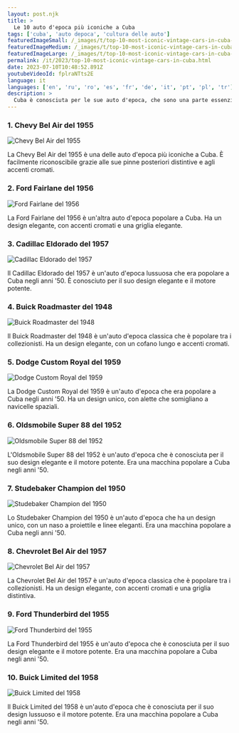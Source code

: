 ```yaml
---
layout: post.njk
title: >
  Le 10 auto d'epoca più iconiche a Cuba
tags: ['cuba', 'auto depoca', 'cultura delle auto']
featuredImageSmall: /_images/t/top-10-most-iconic-vintage-cars-in-cuba-cover-it-small.webp
featuredImageMedium: /_images/t/top-10-most-iconic-vintage-cars-in-cuba-cover-it-medium.webp
featuredImageLarge: /_images/t/top-10-most-iconic-vintage-cars-in-cuba-cover-it-large.webp
permalink: /it/2023/top-10-most-iconic-vintage-cars-in-cuba.html
date: 2023-07-10T10:48:52.891Z
youtubeVideoId: fplraNTts2E
language: it
languages: ['en', 'ru', 'ro', 'es', 'fr', 'de', 'it', 'pt', 'pl', 'tr']
description: >
  Cuba è conosciuta per le sue auto d'epoca, che sono una parte essenziale della cultura e della storia del paese. Ecco le 10 auto d'epoca più iconiche che puoi trovare a Cuba.
---
```


### 1. Chevy Bel Air del 1955

![Chevy Bel Air del 1955](/_images/d/d5f2dcc9988f5fb591b9b6279747751c-medium.webp)

La Chevy Bel Air del 1955 è una delle auto d'epoca più iconiche a Cuba. È facilmente riconoscibile grazie alle sue pinne posteriori distintive e agli accenti cromati.

### 2. Ford Fairlane del 1956

![Ford Fairlane del 1956](/_images/4/4c2116c80cbe534fff9a6d0d06fd72c1-medium.webp)

La Ford Fairlane del 1956 è un'altra auto d'epoca popolare a Cuba. Ha un design elegante, con accenti cromati e una griglia elegante.

### 3. Cadillac Eldorado del 1957

![Cadillac Eldorado del 1957](/_images/8/8fac7c7689b8936200d5d699688c41fe-medium.webp)

Il Cadillac Eldorado del 1957 è un'auto d'epoca lussuosa che era popolare a Cuba negli anni '50. È conosciuto per il suo design elegante e il motore potente.

### 4. Buick Roadmaster del 1948

![Buick Roadmaster del 1948](/_images/9/96b1c9c9ea9e64a57a98546b13dea95d-medium.webp)

Il Buick Roadmaster del 1948 è un'auto d'epoca classica che è popolare tra i collezionisti. Ha un design elegante, con un cofano lungo e accenti cromati.

### 5. Dodge Custom Royal del 1959

![Dodge Custom Royal del 1959](/_images/1/1f2cce4c451b51a027e902e809170ea5-medium.webp)

La Dodge Custom Royal del 1959 è un'auto d'epoca che era popolare a Cuba negli anni '50. Ha un design unico, con alette che somigliano a navicelle spaziali.

### 6. Oldsmobile Super 88 del 1952

![Oldsmobile Super 88 del 1952](/_images/d/ddfc2fb8634c291842d620a259fbb6cc-medium.webp)

L'Oldsmobile Super 88 del 1952 è un'auto d'epoca che è conosciuta per il suo design elegante e il motore potente. Era una macchina popolare a Cuba negli anni '50.

### 7. Studebaker Champion del 1950

![Studebaker Champion del 1950](/_images/f/fb2592cf27e9b56a68f1254c3397a19b-medium.webp)

Lo Studebaker Champion del 1950 è un'auto d'epoca che ha un design unico, con un naso a proiettile e linee eleganti. Era una macchina popolare a Cuba negli anni '50.

### 8. Chevrolet Bel Air del 1957

![Chevrolet Bel Air del 1957](/_images/6/6d57e1086feb368fee97ddbedd38809f-medium.webp)

La Chevrolet Bel Air del 1957 è un'auto d'epoca classica che è popolare tra i collezionisti. Ha un design elegante, con accenti cromati e una griglia distintiva.

### 9. Ford Thunderbird del 1955

![Ford Thunderbird del 1955](/_images/d/dfc9439b5c0d9cd6c81d42b15c576fbf-medium.webp)

La Ford Thunderbird del 1955 è un'auto d'epoca che è conosciuta per il suo design elegante e il motore potente. Era una macchina popolare a Cuba negli anni '50.

### 10. Buick Limited del 1958

![Buick Limited del 1958](/_images/0/075de274619f7248c027ec7372691f7b-medium.webp)

Il Buick Limited del 1958 è un'auto d'epoca che è conosciuta per il suo design lussuoso e il motore potente. Era una macchina popolare a Cuba negli anni '50.

